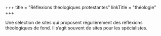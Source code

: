 +++
title = "Réflexions théologiques protestantes"
linkTitle = "théologie"
+++

Une sélection de sites qui proposent régulièrement des réflexions théologiques de fond. Il s’agit souvent de sites pour les spécialistes.
